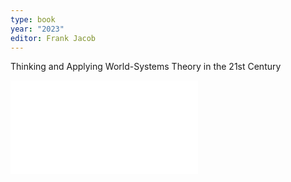 ```yaml
---
type: book
year: "2023"
editor: Frank Jacob
---
```

Thinking and Applying World-Systems Theory in the 21st Century

![](../../../../meri-public/garden/163bffab7e5caef4abde208aa74e6cc8.pdf)

